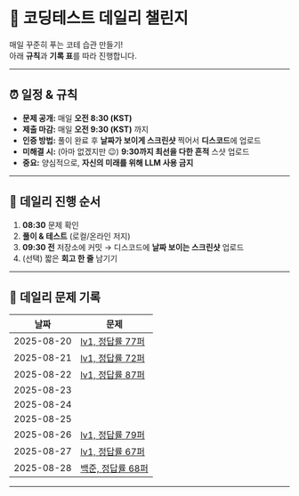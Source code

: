 # 🧪 코딩테스트 데일리 챌린지

매일 꾸준히 푸는 코테 습관 만들기!  
아래 **규칙**과 **기록 표**를 따라 진행합니다.

---

## ⏰ 일정 & 규칙

- **문제 공개:** 매일 **오전 8:30 (KST)**
- **제출 마감:** 매일 **오전 9:30 (KST)** 까지
- **인증 방법:** 풀이 완료 후 **날짜가 보이게 스크린샷** 찍어서 **디스코드**에 업로드
- **미해결 시:** (아마 없겠지만 😉) **9:30까지 최선을 다한 흔적** 스샷 업로드
- **중요:** 양심적으로, **자신의 미래를 위해 LLM 사용 금지**

---

## 🔁 데일리 진행 순서

1. **08:30** 문제 확인  
2. **풀이 & 테스트** (로컬/온라인 저지)
3. **09:30 전** 저장소에 커밋 → 디스코드에 **날짜 보이는 스크린샷** 업로드  
4. (선택) 짧은 **회고 한 줄** 남기기
---
## 📅 데일리 문제 기록

| 날짜       | 문제 |
|------------|------|
| 2025-08-20 | [lv1, 정답률 77퍼](https://school.programmers.co.kr/learn/courses/30/lessons/131705) |
| 2025-08-21 | [lv1, 정답률 72퍼](https://school.programmers.co.kr/learn/courses/30/lessons/138477) |
| 2025-08-22 | [lv1, 정답률 87퍼](https://school.programmers.co.kr/learn/courses/30/lessons/12912) |
| 2025-08-23 | |
| 2025-08-24 | |
| 2025-08-25 | |
| 2025-08-26 | [lv1, 정답률 79퍼](https://school.programmers.co.kr/learn/courses/30/lessons/12906) |
| 2025-08-27 | [lv1, 정답률 67퍼](https://school.programmers.co.kr/learn/courses/30/lessons/136798) |
| 2025-08-28 | [백준, 정답률 68퍼](https://www.acmicpc.net/problem/27211) |
---


